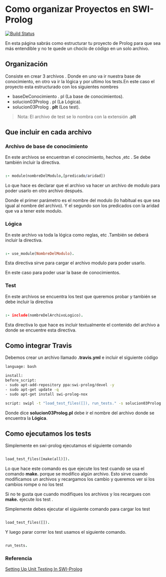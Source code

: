 # Como organizar Proyectos en SWI-Prolog

[![Build Status](https://travis-ci.com/luk-s12/Organizar-Proyecto-SWI-Prolog.svg?token=iyZLQmGvEspeSpaja9vX&branch=master)](https://travis-ci.com/luk-s12/Organizar-Proyecto-SWI-Prolog)

En esta página sabrás como estructurar tu proyecto de Prolog para que sea más entendible y no te quede un choclo de código en un solo archivo. 

## Organización
Consiste en crear 3 archivos . Donde en uno va ir nuestra base de conocimiento, en otro va ir la lógica y por ultimo los tests.En este caso el proyecto esta estructurado con los siguientes nombres

* baseDeConocimiento . pl (La base de conocimientos).
* solucion03Prolog . pl (La Lógica).
* solucion03Prolog . **plt** (Los test).

> Nota: El archivo de test se lo nombra con la extensión **.plt**

## Que incluir en cada archivo

### Archivo de base de conocimiento 

En este archivos se encuentran el conocimiento, hechos ,etc . Se debe también incluir la directiva.

```prolog

:- module(nombreDelModulo,[predicado/aridad])

```

Lo que hace es declarar que el archivo va hacer un archivo de modulo para poder usarlo en otro archivo después.

Donde el primer parámetro es el nombre del modulo (lo habitual es que sea igual al nombre del archivo).
Y el segundo son los predicados con la aridad que va a tener este modulo.

### Lógica

En este archivo va toda la lógica como reglas, etc .También se deberá incluir la directiva.

```prolog

:- use_module(NombreDelModulo).

```

Esta directiva sirve para cargar el archivo modulo para poder usarlo.

En este caso para poder usar la base de conocimientos.

### Test
En este archivos se encuentra los test que queremos probar y también se debe incluir la directiva 

```prolog

:- include(nombreDelArchivoLogico).

```

Esta directiva lo que hace es incluir textualmente el contenido del archivo a donde se
encuentre esta directiva.

## Como integrar Travis

Debemos crear un archivo llamado **.travis.yml** e incluir el siguiente código

```bash
language: bash

install:
before_script:
- sudo apt-add-repository ppa:swi-prolog/devel -y
- sudo apt-get update -q
- sudo apt-get install swi-prolog-nox

script: swipl -t "load_test_files([]), run_tests." -s solucion03Prolog.pl

```
Donde dice **solucion03Prolog.pl** debe ir el nombre del archivo donde se encuentra la **Lógica**.

## Como ejecutamos los tests

Simplemente en swi-prolog ejecutamos el siguiente comando

```prolog

load_test_files([make(all)]).

```
Lo que hace este comando es que ejecute los test cuando se usa el comando **make.** porque se modifico algún archivo. Esto sirve cuando modificamos un archivos y recargamos los cambio y queremos ver si los cambios rompe o no los test

Si no te gusta que cuando modifiques los archivos y los recargues con **make.**  ejecute los test . 

Simplemente debes ejecutar el siguiente comando para cargar los test

```prolog

load_test_files([]).

```

Y luego parar correr los test usamos el siguiente comando.

```prolog

run_tests.

```

### Referencia

[Setting Up Unit Testing In SWI-Prolog](http://www.paulbrownmagic.com/blog/swi_prolog_unit_testing_env)

